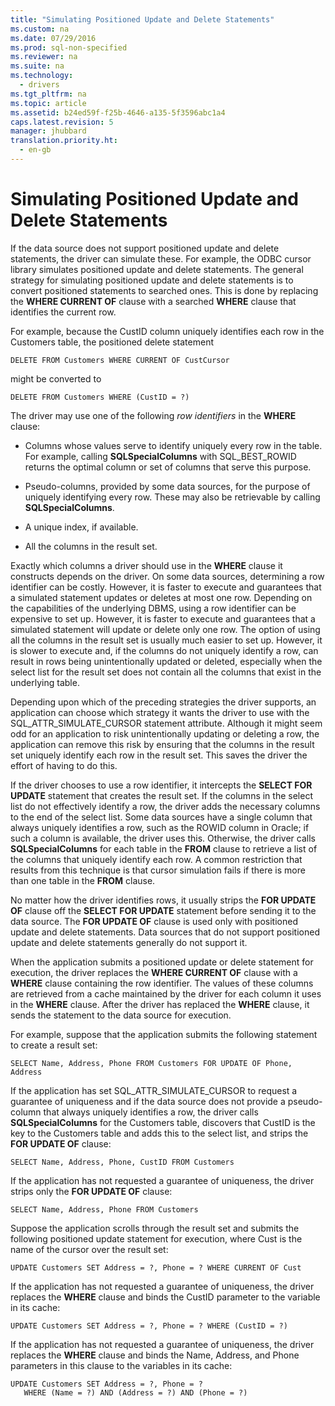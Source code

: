 ```yaml
---
title: "Simulating Positioned Update and Delete Statements"
ms.custom: na
ms.date: 07/29/2016
ms.prod: sql-non-specified
ms.reviewer: na
ms.suite: na
ms.technology: 
  - drivers
ms.tgt_pltfrm: na
ms.topic: article
ms.assetid: b24ed59f-f25b-4646-a135-5f3596abc1a4
caps.latest.revision: 5
manager: jhubbard
translation.priority.ht: 
  - en-gb
---
```

# Simulating Positioned Update and Delete Statements
If the data source does not support positioned update and delete statements, the driver can simulate these. For example, the ODBC cursor library simulates positioned update and delete statements. The general strategy for simulating positioned update and delete statements is to convert positioned statements to searched ones. This is done by replacing the **WHERE CURRENT OF** clause with a searched **WHERE** clause that identifies the current row.  
  
 For example, because the CustID column uniquely identifies each row in the Customers table, the positioned delete statement  
  
```  
DELETE FROM Customers WHERE CURRENT OF CustCursor  
```  
  
 might be converted to  
  
```  
DELETE FROM Customers WHERE (CustID = ?)  
```  
  
 The driver may use one of the following *row identifiers* in the **WHERE** clause:  
  
-   Columns whose values serve to identify uniquely every row in the table. For example, calling **SQLSpecialColumns** with SQL_BEST_ROWID returns the optimal column or set of columns that serve this purpose.  
  
-   Pseudo-columns, provided by some data sources, for the purpose of uniquely identifying every row. These may also be retrievable by calling **SQLSpecialColumns**.  
  
-   A unique index, if available.  
  
-   All the columns in the result set.  
  
 Exactly which columns a driver should use in the **WHERE** clause it constructs depends on the driver. On some data sources, determining a row identifier can be costly. However, it is faster to execute and guarantees that a simulated statement updates or deletes at most one row. Depending on the capabilities of the underlying DBMS, using a row identifier can be expensive to set up. However, it is faster to execute and guarantees that a simulated statement will update or delete only one row. The option of using all the columns in the result set is usually much easier to set up. However, it is slower to execute and, if the columns do not uniquely identify a row, can result in rows being unintentionally updated or deleted, especially when the select list for the result set does not contain all the columns that exist in the underlying table.  
  
 Depending upon which of the preceding strategies the driver supports, an application can choose which strategy it wants the driver to use with the SQL_ATTR_SIMULATE_CURSOR statement attribute. Although it might seem odd for an application to risk unintentionally updating or deleting a row, the application can remove this risk by ensuring that the columns in the result set uniquely identify each row in the result set. This saves the driver the effort of having to do this.  
  
 If the driver chooses to use a row identifier, it intercepts the **SELECT FOR UPDATE** statement that creates the result set. If the columns in the select list do not effectively identify a row, the driver adds the necessary columns to the end of the select list. Some data sources have a single column that always uniquely identifies a row, such as the ROWID column in Oracle; if such a column is available, the driver uses this. Otherwise, the driver calls **SQLSpecialColumns** for each table in the **FROM** clause to retrieve a list of the columns that uniquely identify each row. A common restriction that results from this technique is that cursor simulation fails if there is more than one table in the **FROM** clause.  
  
 No matter how the driver identifies rows, it usually strips the **FOR UPDATE OF** clause off the **SELECT FOR UPDATE** statement before sending it to the data source. The **FOR UPDATE OF** clause is used only with positioned update and delete statements. Data sources that do not support positioned update and delete statements generally do not support it.  
  
 When the application submits a positioned update or delete statement for execution, the driver replaces the **WHERE CURRENT OF** clause with a **WHERE** clause containing the row identifier. The values of these columns are retrieved from a cache maintained by the driver for each column it uses in the **WHERE** clause. After the driver has replaced the **WHERE** clause, it sends the statement to the data source for execution.  
  
 For example, suppose that the application submits the following statement to create a result set:  
  
```  
SELECT Name, Address, Phone FROM Customers FOR UPDATE OF Phone, Address  
```  
  
 If the application has set SQL_ATTR_SIMULATE_CURSOR to request a guarantee of uniqueness and if the data source does not provide a pseudo-column that always uniquely identifies a row, the driver calls **SQLSpecialColumns** for the Customers table, discovers that CustID is the key to the Customers table and adds this to the select list, and strips the **FOR UPDATE OF** clause:  
  
```  
SELECT Name, Address, Phone, CustID FROM Customers  
```  
  
 If the application has not requested a guarantee of uniqueness, the driver strips only the **FOR UPDATE OF** clause:  
  
```  
SELECT Name, Address, Phone FROM Customers  
```  
  
 Suppose the application scrolls through the result set and submits the following positioned update statement for execution, where Cust is the name of the cursor over the result set:  
  
```  
UPDATE Customers SET Address = ?, Phone = ? WHERE CURRENT OF Cust  
```  
  
 If the application has not requested a guarantee of uniqueness, the driver replaces the **WHERE** clause and binds the CustID parameter to the variable in its cache:  
  
```  
UPDATE Customers SET Address = ?, Phone = ? WHERE (CustID = ?)  
```  
  
 If the application has not requested a guarantee of uniqueness, the driver replaces the **WHERE** clause and binds the Name, Address, and Phone parameters in this clause to the variables in its cache:  
  
```  
UPDATE Customers SET Address = ?, Phone = ?  
   WHERE (Name = ?) AND (Address = ?) AND (Phone = ?)  
```
